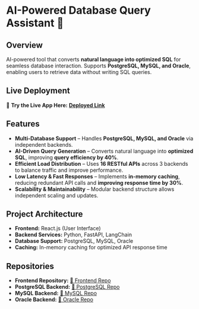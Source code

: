 # **AI-Powered Database Query Assistant** 🚀  

## **Overview**  
AI-powered tool that converts **natural language into optimized SQL** for seamless database interaction. Supports **PostgreSQL, MySQL, and Oracle**, enabling users to retrieve data without writing SQL queries.  

## **Live Deployment**  
🔗 **Try the Live App Here:** [**Deployed Link**](https://ai-powered-database-manager-sql.onrender.com/)  

## **Features**  
- **Multi-Database Support** – Handles **PostgreSQL, MySQL, and Oracle** via independent backends.  
- **AI-Driven Query Generation** – Converts natural language into **optimized SQL**, improving **query efficiency by 40%**.  
- **Efficient Load Distribution** – Uses **16 RESTful APIs** across 3 backends to balance traffic and improve performance.  
- **Low Latency & Fast Responses** – Implements **in-memory caching**, reducing redundant API calls and **improving response time by 30%**.  
- **Scalability & Maintainability** – Modular backend structure allows independent scaling and updates.  

## **Project Architecture**  
- **Frontend:** React.js (User Interface)  
- **Backend Services:** Python, FastAPI, LangChain  
- **Database Support:** PostgreSQL, MySQL, Oracle  
- **Caching:** In-memory caching for optimized API response time  



## **Repositories**  
- **Frontend Repository:** [🔗 Frontend Repo](https://github.com/rajeevrj256/AI_Powered_Database_Query_Assistant)  
- **PostgreSQL Backend:** [🔗 PostgreSQL Repo](https://github.com/rajeevrj256/AI_Powered_Database_Manager_SQL)  
- **MySQL Backend:** [🔗 MySQL Repo](https://github.com/rajeevrj256/Database_manager_With_Mysql)  
- **Oracle Backend:** [🔗 Oracle Repo](https://github.com/rajeevrj256/Database_manager_with_orcale)  


